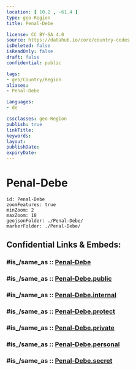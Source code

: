 ```yaml
---
location: [ 10.2 , -61.4 ] 
type: geo-Region
title: Penal-Debe

license: CC BY-SA 4.0
source: https://datahub.io/core/country-codes
isDeleted: false
isReadOnly: false
draft: false
confidential: public

tags:
- geo/Country/Region
aliases:
- Penal-Debe

Languages:
- de

cssclasses: geo-Region
publish: true
linkTitle: 
keywords: 
layout: 
publishDate: 
expiryDate: 
---
```


# Penal-Debe

```leaflet
id: Penal-Debe
zoomFeatures: true 
minZoom: 2 
maxZoom: 18
geojsonFolder: ./Penal-Debe/
markerFolder: ./Penal-Debe/
```


## Confidential Links & Embeds: 

### #is_/same_as :: [Penal-Debe](/_Standards/Earth/Continent/America~Caribbean/Trinidad_and_Tobago~Islands/Regions~Trinidad-Tobago/Penal-Debe.md) 

### #is_/same_as :: [Penal-Debe.public](/_public/Earth/Continent/America~Caribbean/Trinidad_and_Tobago~Islands/Regions~Trinidad-Tobago/Penal-Debe.public.md) 

### #is_/same_as :: [Penal-Debe.internal](/_internal/Earth/Continent/America~Caribbean/Trinidad_and_Tobago~Islands/Regions~Trinidad-Tobago/Penal-Debe.internal.md) 

### #is_/same_as :: [Penal-Debe.protect](/_protect/Earth/Continent/America~Caribbean/Trinidad_and_Tobago~Islands/Regions~Trinidad-Tobago/Penal-Debe.protect.md) 

### #is_/same_as :: [Penal-Debe.private](/_private/Earth/Continent/America~Caribbean/Trinidad_and_Tobago~Islands/Regions~Trinidad-Tobago/Penal-Debe.private.md) 

### #is_/same_as :: [Penal-Debe.personal](/_personal/Earth/Continent/America~Caribbean/Trinidad_and_Tobago~Islands/Regions~Trinidad-Tobago/Penal-Debe.personal.md) 

### #is_/same_as :: [Penal-Debe.secret](/_secret/Earth/Continent/America~Caribbean/Trinidad_and_Tobago~Islands/Regions~Trinidad-Tobago/Penal-Debe.secret.md)

